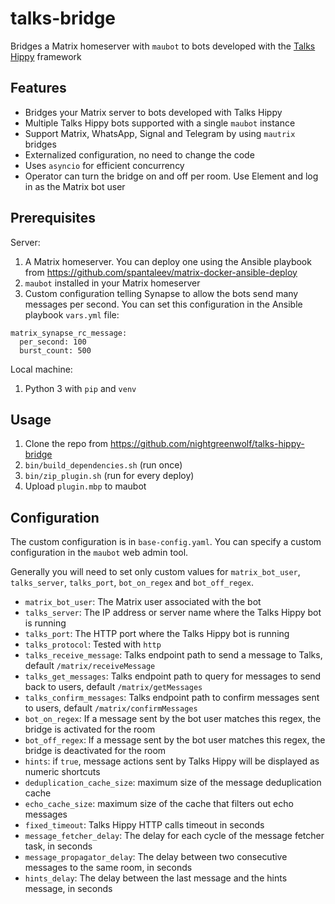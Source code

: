 # talks-bridge

Bridges a Matrix homeserver with `maubot` to bots developed with the [Talks Hippy](https://gitlab.com/gllona/talks-hippy) framework

## Features

- Bridges your Matrix server to bots developed with Talks Hippy
- Multiple Talks Hippy bots supported with a single `maubot` instance
- Support Matrix, WhatsApp, Signal and Telegram by using `mautrix` bridges
- Externalized configuration, no need to change the code
- Uses `asyncio` for efficient concurrency
- Operator can turn the bridge on and off per room. Use Element and log in as the Matrix bot user

## Prerequisites

Server:

1. A Matrix homeserver. You can deploy one using the Ansible playbook from https://github.com/spantaleev/matrix-docker-ansible-deploy
2. `maubot` installed in your Matrix homeserver
3. Custom configuration telling Synapse to allow the bots send many messages per second. You can set this configuration in
   the Ansible playbook `vars.yml` file:
```
matrix_synapse_rc_message:
  per_second: 100
  burst_count: 500
```

Local machine:

1. Python 3 with `pip` and `venv`

## Usage

1. Clone the repo from https://github.com/nightgreenwolf/talks-hippy-bridge
2. `bin/build_dependencies.sh` (run once)
3. `bin/zip_plugin.sh` (run for every deploy)
4. Upload `plugin.mbp` to maubot

## Configuration

The custom configuration is in `base-config.yaml`. You can specify a custom configuration in the `maubot` web admin tool.

Generally you will need to set only custom values for `matrix_bot_user`, `talks_server`, `talks_port`, `bot_on_regex` and `bot_off_regex`.

- `matrix_bot_user`: The Matrix user associated with the bot
- `talks_server`: The IP address or server name where the Talks Hippy bot is running
- `talks_port`: The HTTP port where the Talks Hippy bot is running
- `talks_protocol`: Tested with `http`
- `talks_receive_message`: Talks endpoint path to send a message to Talks, default `/matrix/receiveMessage`
- `talks_get_messages`: Talks endpoint path to query for messages to send back to users, default `/matrix/getMessages`
- `talks_confirm_messages`: Talks endpoint path to confirm messages sent to users, default `/matrix/confirmMessages`
- `bot_on_regex`: If a message sent by the bot user matches this regex, the bridge is activated for the room 
- `bot_off_regex`: If a message sent by the bot user matches this regex, the bridge is deactivated for the room
- `hints`: if `true`, message actions sent by Talks Hippy will be displayed as numeric shortcuts
- `deduplication_cache_size`: maximum size of the message deduplication cache
- `echo_cache_size`: maximum size of the cache that filters out echo messages
- `fixed_timeout`: Talks Hippy HTTP calls timeout in seconds
- `message_fetcher_delay`: The delay for each cycle of the message fetcher task, in seconds
- `message_propagator_delay`: The delay between two consecutive messages to the same room, in seconds
- `hints_delay`: The delay between the last message and the hints message, in seconds 
